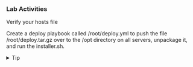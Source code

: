 ### Lab Activities
Verify your hosts file 

Create a deploy playbook called /root/deploy.yml to push the file /root/deploy.tar.gz over to the /opt directory on all servers, unpackage it, and run the installer.sh.
<br>

<details>
<summary>Tip</summary>
If you get stuck, the answer file is found in /answers/deploy.yml

```plain
cp /answers/deploy.yml /root/deploy.yml
```{{exec}}
</details>

<br>
<details>
<summary>Solution</summary>

```plain
cat /root/hosts
```{{exec}}

### Yaml for playbook
```
---

- name: Start of Deployer playbook
  hosts: servers
  vars:
  gather_facts: True
  become: False
  tasks:

    - name: Copy deploy.tar.gz over at {{ ansible_date_time.iso8601_basic_short }}
      copy:
        src: /root/deploy.tar.gz
        dest: /opt/deploy.tar.gz
        checksum: c6cd21b75a4b300b9228498c78afc6e7a831839e
```

Everything above is from previous lab

This creates a directory /opt/app on every server
```
    - name: Create directory for us to untar into
      file:
        path: /opt/myapp
        state: directory
```

This module unarchives and places the contents in /opt/myapp
```
    - name: Untar the deployer
      unarchive:
        src: /opt/deploy.tar.gz
        dest: /opt/myapp
```

```
    - name: Make the installer script executable
      file:
        path: /opt/myapp/deploy/deployer.sh
        mode: '0755'
```

These last two modules execute the script to install the app and show us the debug output so we can test/review.
```
    - name: Run the installer and register the output
      shell: /opt/myapp/deploy/deployer.sh
      register: installer_output

    - name: Debug and show the variable installer_output
      debug:
        var: installer_output
```

Run Playbook and verify that everything pushed correctly

```plain
ansible-playbook -i /root/hosts /root/deploy.yml
```{{exec}}

Manual verify for all 

```
ansible servers -i /root/hosts -m shell -a 'ls -l /opt/myapp'
```{{exec}}

</details>

